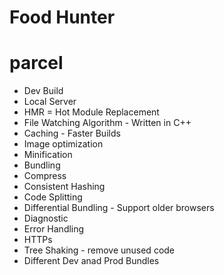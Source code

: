 # Food Hunter



# parcel

- Dev Build
- Local Server
- HMR = Hot Module Replacement
- File Watching Algorithm - Written in C++
- Caching - Faster Builds
- Image optimization
- Minification
- Bundling
- Compress
- Consistent Hashing
- Code Splitting
- Differential Bundling - Support older browsers
- Diagnostic
- Error Handling
- HTTPs
- Tree Shaking - remove unused code
- Different Dev anad Prod Bundles